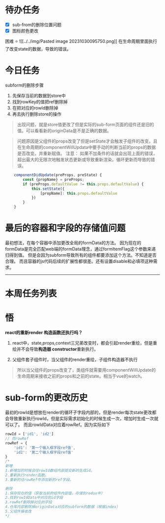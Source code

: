 # 待办任务
- [x] sub-from的删除位置问题
- [x] 图标颜色更改

困难
⭐
![[../../img/Pasted image 20231030095750.png]]
在生命周期里面执行了改变state的数据，导致的错误。
# 今日任务
subform的删除步骤
1. 先保存当前的数据到store中
2. 找到rowKey的值把ref删除掉
3. 在把对应的rowId删除掉
4. 再去执行删除store的操作

> 出现问题，就是store值更改了但是实际的sub-form页面的组件还是旧的值。可以看看新的originData是不是正确的数据。

> 问题原因是父组件的props改变了但是setState才会触发子组件的改变。且在生命周期的componentWillUpdata中要手动的判断当前的props的数据是否改变。并重新赋值。
> 注意：
> 如果不加条件的话就会出现上面的错误，超出最大的无限次地触发状态更新或导致重新渲染。循环更新而导致的错误。

~~~js
    componentDidUpdate(preProps, preState) {
        const {propName} = preProps;
        if (preProps.defaultValue != this.props.defaultValue) {
            this.setState({
                [propName]: this.props.defaultValue
            })
        }
    }
~~~


# 最后的容器和字段的存储值问题
最初想法，在每个容器中添加更改全局的formData的方法。
因为现在的formData是完全匹配web端的formData理念，通过formItemFlag这个参数来递归得到值。
但是会因为subform导致所有的组件都要添加这个方法。不知道是否合理。
而且容器的js代码后续的扩展性都很差。还有设置disable和必填项这种需求。




------
# 本周任务列表



# 悟

**react的重新render 构造函数还执行吗？**

1. react中，state,props,context三兄弟改变时，都会引起render重绘，但是重绘并不会导致**构造器 constructor**重新执行。

2. 父组件套子组件时，当父组件的render重绘，子组件构造器不执行

>所以当父组件的props改变了，类组件就需要用componentWillUpdate的生命周期来接收之前的props和之前的state。相当于vue的watch。



# sub-form的更改历史
最初的rowId是想放在render的循环子字段内部的，但是render每次state更改都会导致重新执行rowId，但是实际需求初始化的时候生成一次，增加时生成一次就可以了。
而且rowIdData对应着rowRef。因为实际如下
~~~js
rowId = ['id1', 'id2']
// 而rowRef
rowRef = {
	'id1': '第一个输入框字段ref值',
	'id2': '第二个输入框字段ref值'
}
/*
新增
1.新增加的时候会往rowId数组内部提交新的生成id。
2.重新执行render函数。
3.重新的往rowRef中添加新的ref字段。

删除
1.保存现在的值（获取当前的组件内部值，存储到redux中）
2.找到rowIdData中对应的id字段
3.rowRef删除掉对应的字段
4.仓库内部删除掉originData对应的subform的数据（根据index）
5.父组件接收改
*/
~~~


